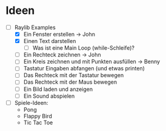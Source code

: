 # Ideen

- [ ] Raylib Examples
    - [x] Ein Fenster erstellen -> John
    - [x] Einen Text darstellen
        - [ ] Was ist eine Main Loop (while-Schleife)?
    - [ ] Ein Rechteck zeichnen -> John
    - [ ] Ein Kreis zeichnen und mit Punkten ausfüllen -> Benny
    - [ ] Tastatur Eingaben abfangen (und etwas printen) 
    - [ ] Das Rechteck mit der Tastatur bewegen
    - [ ] Das Rechteck mit der Maus bewegen
    - [ ] Ein Bild laden und anzeigen
    - [ ] Ein Sound abspielen
- [ ] Spiele-Ideen:
    - Pong
    - Flappy Bird
    - Tic Tac Toe